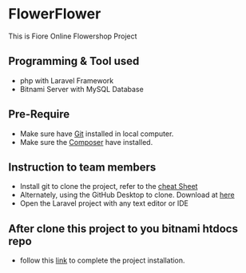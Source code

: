 # FlowerFlower
This is Fiore Online Flowershop Project

## Programming & Tool used
* php with Laravel Framework
* Bitnami Server with MySQL Database

## Pre-Require
* Make sure have [Git](https://git-scm.com/) installed in local computer.
* Make sure the [Composer](https://getcomposer.org/) have installed.

## Instruction to team members
* Install git to clone the project, refer to the [cheat Sheet](https://www.git-tower.com/blog/git-cheat-sheet/)
* Alternately, using the GitHub Desktop to clone. Download at [here](https://desktop.github.com/)
* Open the Laravel project with any text editor or IDE

## After clone this project to you bitnami htdocs repo
* follow this [link](https://stackoverflow.com/questions/38602321/cloning-laravel-project-from-github) to complete the project installation.
